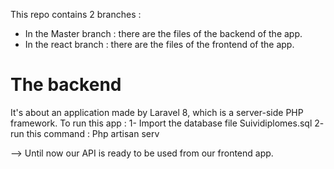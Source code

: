 This repo contains 2 branches :
* In the Master branch : there are the files of the backend of the app.
* In the react branch : there are the files of the frontend of the app.

# The backend 
It's about an application made by Laravel 8, which is a server-side PHP framework.
To run this app :
1- Import the database file Suividiplomes.sql
2- run this command : Php artisan serv

--> Until now our API is ready to be used from our frontend app.
